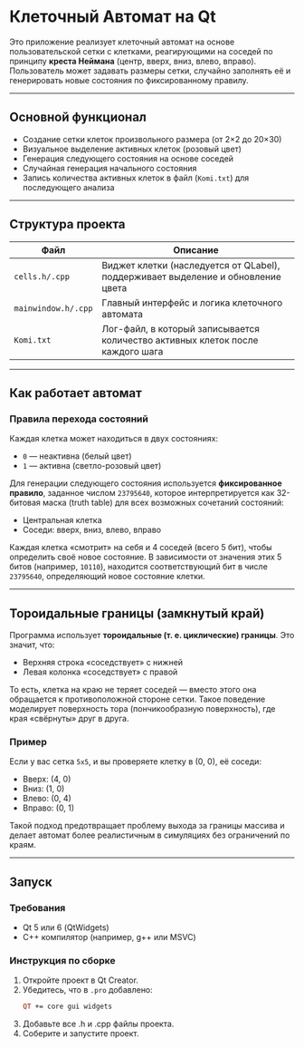 #  Клеточный Автомат на Qt

Это приложение реализует клеточный автомат на основе пользовательской сетки с клетками, реагирующими на соседей по принципу **креста Неймана** (центр, вверх, вниз, влево, вправо). Пользователь может задавать размеры сетки, случайно заполнять её и генерировать новые состояния по фиксированному правилу.

---

##  Основной функционал

-  Создание сетки клеток произвольного размера (от 2×2 до 20×30)
-  Визуальное выделение активных клеток (розовый цвет)
-  Генерация следующего состояния на основе соседей
-  Случайная генерация начального состояния
-  Запись количества активных клеток в файл (`Komi.txt`) для последующего анализа

---

##  Структура проекта

| Файл               | Описание |
|--------------------|----------|
| `cells.h/.cpp`     | Виджет клетки (наследуется от QLabel), поддерживает выделение и обновление цвета |
| `mainwindow.h/.cpp`| Главный интерфейс и логика клеточного автомата |
| `Komi.txt`         | Лог-файл, в который записывается количество активных клеток после каждого шага |

---

##  Как работает автомат

### Правила перехода состояний

Каждая клетка может находиться в двух состояниях:
- `0` — неактивна (белый цвет)
- `1` — активна (светло-розовый цвет)

Для генерации следующего состояния используется **фиксированное правило**, заданное числом `23795640`, которое интерпретируется как 32-битовая маска (truth table) для всех возможных сочетаний состояний:
- Центральная клетка
- Соседи: вверх, вниз, влево, вправо

Каждая клетка «смотрит» на себя и 4 соседей (всего 5 бит), чтобы определить своё новое состояние. В зависимости от значения этих 5 битов (например, `10110`), находится соответствующий бит в числе `23795640`, определяющий новое состояние клетки.

---

##  Тороидальные границы (замкнутый край)

Программа использует **тороидальные (т. е. циклические) границы**. Это значит, что:

- Верхняя строка «соседствует» с нижней
- Левая колонка «соседствует» с правой

То есть, клетка на краю не теряет соседей — вместо этого она обращается к противоположной стороне сетки. Такое поведение моделирует поверхность тора (пончикообразную поверхность), где края «свёрнуты» друг в друга.

### Пример

Если у вас сетка `5x5`, и вы проверяете клетку в (0, 0), её соседи:

- Вверх: (4, 0)
- Вниз: (1, 0)
- Влево: (0, 4)
- Вправо: (0, 1)

Такой подход предотвращает проблему выхода за границы массива и делает автомат более реалистичным в симуляциях без ограничений по краям.

---

##  Запуск

### Требования
- Qt 5 или 6 (QtWidgets)
- C++ компилятор (например, g++ или MSVC)

### Инструкция по сборке
1. Откройте проект в Qt Creator.
2. Убедитесь, что в `.pro` добавлено:
   ```pro
   QT += core gui widgets
3. Добавьте все .h и .cpp файлы проекта.
4. Соберите и запустите проект.


